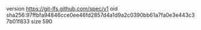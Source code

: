 version https://git-lfs.github.com/spec/v1
oid sha256:97ffbfa94846cce0ee46fd2857d4a1d9a2c0390bb61a7fa0e3e443c37b01f833
size 590
